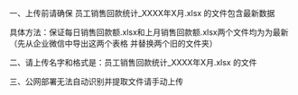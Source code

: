 一、上传前请确保 员工销售回款统计_XXXX年X月.xlsx 的文件包含最新数据 

具体方法：保证每日销售回款额.xlsx和上月销售回款额.xlsx两个文件均为为最新（先从企业微信中导出这两个表格 并替换两个旧的文件夹）

二、请上传名字和格式是：员工销售回款统计_XXXX年X月.xlsx 的文件

三、公网部署无法自动识别并提取文件请手动上传


